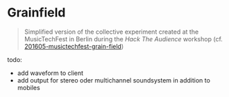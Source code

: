 # Grainfield

> Simplified version of the collective experiment created at the MusicTechFest in Berlin during the _Hack The Audience_ workshop (cf. [201605-musictechfest-grain-field](https://github.com/collective-soundworks-workshops/201605-musictechfest-grain-field))

todo:
- add waveform to client
- add output for stereo oder multichannel soundsystem in addition to mobiles